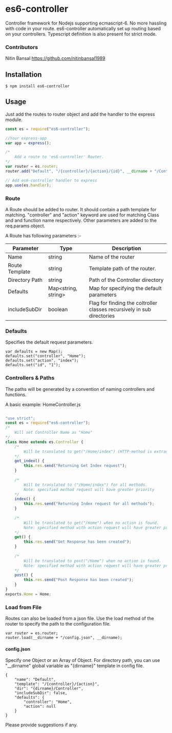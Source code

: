 es6-controller
===================

Controller framework for Nodejs supporting ecmascript-6. No more hassling with code in your route. es6-controller automatically set up routing based on your controllers. Typescript definition is also present for strict mode.


### Contributors

Nitin Bansal https://github.com/nitinbansal1989

## Installation

    $ npm install es6-controller

## Usage
Just add the routes to router object and add the handler to the express module.

```js
const es = require("es6-controller");

//Your express-app
var app = express();

/*
    Add a route to 'es6-controller' Router.
*/
var router = es.router;
router.add("Default", "/{controller}/{action}/{id}", __dirname + "/Controller", defaults, false);

// Add es6-controller handler to express
app.use(es.handler);

```

### Route
A Route should be added to router. It should contain a path template for matching. "controller" and "action" keyword are used for matching Class and and function name respectively. Other parameters are added to the req.params object.

A Route has following parameters :-

| Parameter  | Type | Description |
| ------------- | ------------- | ------------- |       
| Name  | string  | Name of the router  |
| Route Template  | string  | Template path of the router.  |
| Directory Path  | string | Path of the Controller directory  |
| Defaults  | Map<string, string> | Map for specifying the default parameters |  
| includeSubDir  | boolean  |  Flag for finding the coltroller classes recursively in sub directories |


### Defaults
Specifies the default request parameters.

```
var defaults = new Map();
defaults.set("controller", "Home");
defaults.set("action", "index");
defaults.set("id", "1");
```

### Controllers & Paths

The paths will be generated by a convention of naming controllers and functions.

A basic example: HomeController.js
	
```js

"use strict";
const es = require("es6-controller");
/*
    Will set Controller Name as "Home"
*/
class Home extends es.Controller {
    /*
        Will be translated to get("/Home/index") (HTTP-method is extracted by first item in function name)
    */
    get_index() {
        this.res.send("Returning Get Index request");
    }
    
    /*
        Will be translated to ("/Home/index") for all methods.
        Note: specified method request will have greater priority
    */
    index() {
        this.res.send("Returning Index request for all methods");
    }
    
    /*
        Will be translated to get("/Home") when no action is found.
        Note: specified method with action request will have greater priority
    */
    get() {
        this.res.send("Get Response has been created");
    }
    
    /*
        Will be translated to post("/Home") when no action is found.
        Note: specified method with action request will have greater priority
    */
    post() {
        this.res.send("Post Response has been created");
    }
}
exports.Home = Home;

```

### Load from File
Routes can also be loaded from a json file. Use the load method of the router to specify the path to the configuration file. 

```
var router = es.router;
router.load(__dirname + "/config.json", __dirname);
```

#### config.json
Specify one Object or an Array of Object. For directory path, you can use "__dirname" global variable as "{dirname}" template in config file.

```
{
    "name": "Default",
    "template": "/{controller}/{action}",
    "dir": "{dirname}/Controller",
    "includeSubDir": false,
    "defaults": {
        "controller": "Home",
        "action": null
    }
}
```

Please provide suggestions if any.
